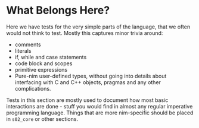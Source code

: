 # What Belongs Here?

Here we have tests for the very simple parts of the language, that we often
would not think to test. Mostly this captures minor trivia around:

- comments
- literals
- if, while and case statements
- code block and scopes
- primitive expressions
- Pure-nim user-defined types, without going into details about interfacing
  with C and C++ objects, pragmas and any other complications.

Tests in this section are mostly used to document how most basic interactions
are done - stuff you would find in almost any regular imperative programming 
language. Things that are more nim-specific should be placed in `s02_core` or
other sections.